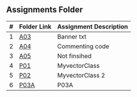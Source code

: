##  Assignments Folder

|   #   | Folder Link | Assignment Description |
| :---: | ----------- | ---------------------- |
| 1|  <a href ="https://github.com/ezapez/2143-OOP-Zapata/tree/main/Assignments/A03">A03</a>|Banner txt                        |
| 2|  <a href ="https://github.com/ezapez/2143-OOP-Zapata/tree/main/Assignments/A04">A04</a>|Commenting code                        |
| 3|  <a href ="https://github.com/ezapez/2143-OOP-Zapata/tree/main/Assignments/A05">A05</a>|Not finsihed                        |
| 4|  <a href ="https://github.com/ezapez/2143-OOP-Zapata/tree/main/Assignments/P01">P01</a>|MyvectorClass                       |
| 5|  <a href ="https://github.com/ezapez/2143-OOP-Zapata/tree/main/Assignments/P02">P02</a>|MyvectorClass 2                       |
| 6|<a href ="https://github.com/ezapez/2143-OOP-Zapata/tree/main/Assignments/P03A">P03A</a>|P03A                               |
